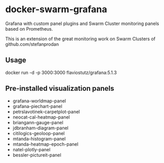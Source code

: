 # docker-swarm-grafana
Grafana with custom panel plugins and Swarm Cluster monitoring panels based on Prometheus.

This is an extension of the great monitoring work on Swarm Clusters of github.com/stefanprodan

## Usage
docker run -d -p 3000:3000 flaviostutz/grafana:5.1.3

## Pre-installed visualization panels
  * grafana-worldmap-panel
  * grafana-piechart-panel
  * petrslavotinek-carpetplot-panel
  * neocat-cal-heatmap-panel
  * briangann-gauge-panel
  * jdbranham-diagram-panel
  * citilogics-geoloop-panel
  * mtanda-histogram-panel
  * mtanda-heatmap-epoch-panel
  * natel-plotly-panel 
  * bessler-pictureit-panel
